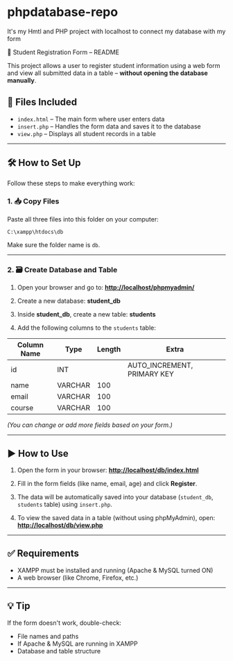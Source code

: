 # phpdatabase-repo
It's my Hmtl and PHP project with localhost to connect my database with my form

📄 Student Registration Form – README

This project allows a user to register student information using a web form and view all submitted data in a table – **without opening the database manually**.

## 📁 Files Included

* `index.html` – The main form where user enters data
* `insert.php` – Handles the form data and saves it to the database
* `view.php` – Displays all student records in a table

---

## 🛠️ How to Set Up

Follow these steps to make everything work:

### 1. 📥 Copy Files

Paste all three files into this folder on your computer:

```
C:\xampp\htdocs\db
```

Make sure the folder name is `db`.

---

### 2. 🗃️ Create Database and Table

1. Open your browser and go to:
   **[http://localhost/phpmyadmin/](http://localhost/phpmyadmin/)**

2. Create a new database:
   **student\_db**

3. Inside **student\_db**, create a new table:
   **students**

4. Add the following columns to the `students` table:

| Column Name | Type    | Length | Extra                        |
| ----------- | ------- | ------ | ---------------------------- |
| id          | INT     |        | AUTO\_INCREMENT, PRIMARY KEY |
| name        | VARCHAR | 100    |                              |
| email       | VARCHAR | 100    |                              |
| course      | VARCHAR | 100    |                              |

*(You can change or add more fields based on your form.)*

---

## ▶️ How to Use

1. Open the form in your browser:
   **[http://localhost/db/index.html](http://localhost/db/index.html)**

2. Fill in the form fields (like name, email, age) and click **Register**.

3. The data will be automatically saved into your database (`student_db`, `students` table) using `insert.php`.

4. To view the saved data in a table (without using phpMyAdmin), open:
   **[http://localhost/db/view.php](http://localhost/db/view.php)**

---

## ✅ Requirements

* XAMPP must be installed and running (Apache & MySQL turned ON)
* A web browser (like Chrome, Firefox, etc.)

---

## 💡 Tip

If the form doesn't work, double-check:

* File names and paths
* If Apache & MySQL are running in XAMPP
* Database and table structure
